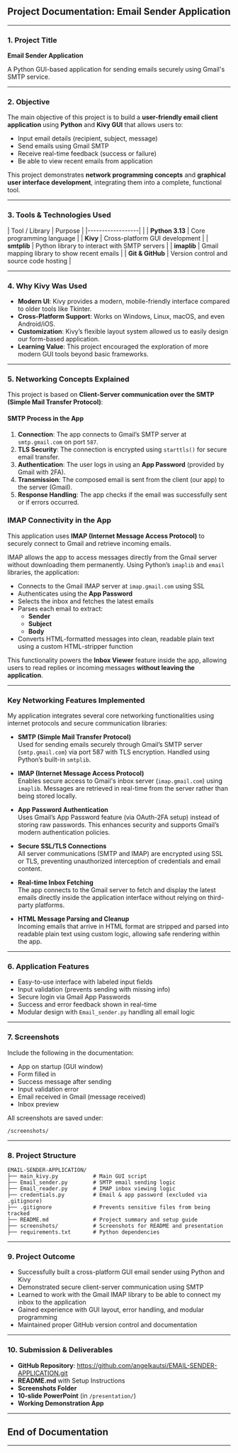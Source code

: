 ## **Project Documentation: Email Sender Application**

---

### 1. **Project Title**

**Email Sender Application**

A Python GUI-based application for sending emails securely using Gmail's SMTP service.

---

### 2. **Objective**

The main objective of this project is to build a **user-friendly email client application** using **Python** and **Kivy GUI** that allows users to:

* Input email details (recipient, subject, message)
* Send emails using Gmail SMTP
* Receive real-time feedback (success or failure)
* Be able to view recent emails from application

This project demonstrates **network programming concepts** and **graphical user interface development**, integrating them into a complete, functional tool.

---

### 3. **Tools & Technologies Used**

| Tool / Library   | Purpose |
|------------------|  |
| **Python 3.13**  | Core programming language |
| **Kivy**         | Cross-platform GUI development |
| **smtplib**      | Python library to interact with SMTP servers |
| **imaplib**      | Gmail mapping library to show recent emails |
| **Git & GitHub** | Version control and source code hosting |

---

### 4. **Why Kivy Was Used**

* **Modern UI**: Kivy provides a modern, mobile-friendly interface compared to older tools like Tkinter.
* **Cross-Platform Support**: Works on Windows, Linux, macOS, and even Android/iOS.
* **Customization**: Kivy’s flexible layout system allowed us to easily design our form-based application.
* **Learning Value**: This project encouraged the exploration of more modern GUI tools beyond basic frameworks.

---

### 5. **Networking Concepts Explained**

This project is based on **Client-Server communication over the SMTP (Simple Mail Transfer Protocol)**:

#### SMTP Process in the App

1. **Connection**: The app connects to Gmail’s SMTP server at `smtp.gmail.com` on port `587`.
2. **TLS Security**: The connection is encrypted using `starttls()` for secure email transfer.
3. **Authentication**: The user logs in using an **App Password** (provided by Gmail with 2FA).
4. **Transmission**: The composed email is sent from the client (our app) to the server (Gmail).
5. **Response Handling**: The app checks if the email was successfully sent or if errors occurred.

### IMAP Connectivity in the App

This application uses **IMAP (Internet Message Access Protocol)** to securely connect to Gmail and retrieve incoming emails.

IMAP allows the app to access messages directly from the Gmail server without downloading them permanently. Using Python’s `imaplib` and `email` libraries, the application:

- Connects to the Gmail IMAP server at `imap.gmail.com` using SSL
- Authenticates using the **App Password**
- Selects the inbox and fetches the latest emails
- Parses each email to extract:
  - **Sender**
  - **Subject**
  - **Body**
- Converts HTML-formatted messages into clean, readable plain text using a custom HTML-stripper function

This functionality powers the **Inbox Viewer** feature inside the app, allowing users to read replies or incoming messages **without leaving the application**.

----

### Key Networking Features Implemented

My application integrates several core networking functionalities using internet protocols and secure communication libraries:

- **SMTP (Simple Mail Transfer Protocol)**  
  Used for sending emails securely through Gmail’s SMTP server (`smtp.gmail.com`) via port 587 with TLS encryption. Handled using Python’s built-in `smtplib`.

- **IMAP (Internet Message Access Protocol)**  
  Enables secure access to Gmail's inbox server (`imap.gmail.com`) using `imaplib`. Messages are retrieved in real-time from the server rather than being stored locally.

- **App Password Authentication**  
  Uses Gmail’s App Password feature (via OAuth-2FA setup) instead of storing raw passwords. This enhances security and supports Gmail’s modern authentication policies.

- **Secure SSL/TLS Connections**  
  All server communications (SMTP and IMAP) are encrypted using SSL or TLS, preventing unauthorized interception of credentials and email content.

- **Real-time Inbox Fetching**  
  The app connects to the Gmail server to fetch and display the latest emails directly inside the application interface without relying on third-party platforms.

- **HTML Message Parsing and Cleanup**  
  Incoming emails that arrive in HTML format are stripped and parsed into readable plain text using custom logic, allowing safe rendering within the app.

---

### 6. **Application Features**

* Easy-to-use interface with labeled input fields
* Input validation (prevents sending with missing info)
* Secure login via Gmail App Passwords
* Success and error feedback shown in real-time
* Modular design with `Email_sender.py` handling all email logic

---

### 7. **Screenshots**

Include the following in the documentation:

* App on startup (GUI window)
* Form filled in
* Success message after sending
* Input validation error
* Email received in Gmail (message received)
* Inbox preview

 All screenshots are saved under:

```
/screenshots/
```

---

### 8. **Project Structure**

```
EMAIL-SENDER-APPLICATION/
├── main_kivy.py           # Main GUI script
├── Email_sender.py        # SMTP email sending logic
├── Email_reader.py        # IMAP inbox viewing logic
├── credentials.py         # Email & app password (excluded via .gitignore)
├── .gitignore             # Prevents sensitive files from being tracked
├── README.md              # Project summary and setup guide
├── screenshots/           # Screenshots for README and presentation
├── requirements.txt       # Python dependencies
```

---

### 9. **Project Outcome**

* Successfully built a cross-platform GUI email sender using Python and Kivy
* Demonstrated secure client-server communication using SMTP
* Learned to work with the Gmail IMAP library to be able to connect my inbox to the application
* Gained experience with GUI layout, error handling, and modular programming
* Maintained proper GitHub version control and documentation

---

### 10. **Submission & Deliverables**

* **GitHub Repository**: https://github.com/angelkautsi/EMAIL-SENDER-APPLICATION.git
* **README.md** with Setup Instructions
* **Screenshots Folder**
* **10-slide PowerPoint** (in `/presentation/`)
* **Working Demonstration App**

---

## End of Documentation

---
